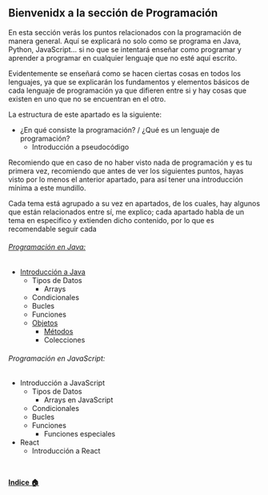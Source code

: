 ## Bienvenidx a la sección de Programación

En esta sección verás los puntos relacionados con la programación de manera general. Aquí se explicará no solo como se programa en Java, Python, JavaScript... si no que se intentará enseñar como programar y aprender a programar en cualquier lenguaje que no esté aquí escrito. 

Evidentemente se enseñará como se hacen ciertas cosas en todos los lenguajes, ya que se explicarán los fundamentos y elementos básicos de cada lenguaje de programación ya que difieren entre si y hay cosas que existen en uno que no se encuentran en el otro.

La estructura de este apartado es la siguiente:

- ¿En qué consiste la programación? / ¿Qué es un lenguaje de programación?
  - Introducción a pseudocódigo

Recomiendo que en caso de no haber visto nada de programación y es tu primera vez, recomiendo que antes de ver los siguientes puntos, hayas visto por lo menos el anterior apartado, para así tener una introducción mínima a este mundillo.

Cada tema está agrupado a su vez en apartados, de los cuales, hay algunos que están relacionados entre sí, me explico; cada apartado habla de un tema en especifico y extienden dicho contenido, por lo que es recomendable seguir cada 


###### [Programación en Java:](Apartado%202%20-%20Aprendiendo%20a%20Programar/1.%20Java/0%20-%20Indice.md)
  - [Introducción a Java](Apartado%202%20-%20Aprendiendo%20a%20Programar/1.%20Java/1%20-%20Por%20que%20Java.md)
    - Tipos de Datos
      - Arrays
    - Condicionales
    - Bucles
    - Funciones
    - [Objetos](./Apartado%202%20-%20Aprendiendo%20a%20Programar/1.%20Java/7%20-%20Objetos%20en%20Java.md)
      - [Métodos](./Apartado%202%20-%20Aprendiendo%20a%20Programar/1.%20Java/7.1%20-%20M%C3%A9todos%20de%20Acceso.md)
      - Colecciones

###### Programación en JavaScript:
  - Introducción a JavaScript 
    - Tipos de Datos
      - Arrays en JavaScript
    - Condicionales
    - Bucles
    - Funciones
      - Funciones especiales
  - React
    - Introducción a React
  

<br>

**[Indice :house:](/README.md)**